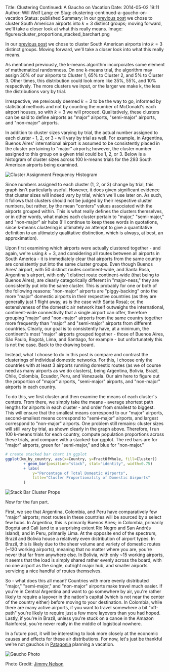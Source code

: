 Title: Clustering Continued: A Gaucho on Vacation
Date: 2014-05-02 19:11
Author: Will Wolf
Lang: en
Slug: clustering-continued-a-gaucho-on-vacation
Status: published
Summary: In our [previous post]({static}clustering-the-airports.md) we chose to cluster South American airports into $k = 3$ distinct groups; moving forward, we'll take a closer look at what this really means.
Image: figures/cluster_proportions_stacked_barchart.png

In our [previous post]({static}clustering-the-airports.md) we chose to cluster South American airports into $k = 3$ distinct groups. Moving forward, we'll take a closer look into what this really means.

As mentioned previously, the k-means algorithm incorporates some element of mathematical randomness. On one k-means trial, the algorithm may assign 30% of our airports to Cluster 1, 65% to Cluster 2, and 5% to Cluster 3. Other times, this distribution could look more like 35%, 55%, and 10% respectively. The more clusters we input, or the larger we make k, the less the distributions vary by trial.

Irrespective, we previously deemed $k = 3$ to be the way to go, informed by statistical methods and not by counting the number of McDonald's each airport houses, so with $k = 3$ we will proceed. Qualitatively, these clusters can be said to define airports as "major" airports, "semi-major" airports, and "non-major" airports.

In addition to cluster sizes varying by trial, the actual number assigned to each cluster - 1, 2, or 3 - will vary by trial as well. For example, in Argentina, Buenos Aires' international airport is assumed to be consistently placed in the cluster pertaining to "major" airports; however, the cluster number assigned to this group on a given trial could be 1, 2, or 3. Below is a histogram of cluster sizes across 100 k-means trials for the 293 South American airports being examined.

![Cluster Assignment Frequency Histogram]({static}/figures/airport_cluster_frequency_histograms.png)

Since numbers assigned to each cluster (1, 2, or 3) change by trial, this graph isn't particularly useful. However, it does given significant evidence that cluster sizes will indeed vary by trial, which we'll use later on. As such, it follows that clusters should not be judged by their respective cluster numbers, but rather, by the mean "centers" values associated with the airports grouped within. This is what really defines the clusters themselves, or in other words, what makes each cluster pertain to "major," "semi-major," and "non-major" air hubs (I'll continue to keep these words in quotations, since k-means clustering is ultimately an attempt to give a quantitative definition to an ultimately qualitative distinction, which is always, at best, an approximation).

Upon first examining which airports were actually clustered together - and again, we're using $k = 3$, and considering all routes between all airports in South America - it is immediately clear that airports from the same country are consistently put into the same cluster groups. Even though Buenos Aires' airport, with 50 distinct routes continent-wide, and Santa Rosa, Argentina's airport, with only 1 distinct route continent-wide (that being to Buenos Aires), are clearly categorically different in "major-ness," they are consistently put into the same cluster. This is probably for one or both of the following reasons: "non-major" airports are "piggy-backing" onto the more "major" domestic airports in their respective countries (as they are generally just 1 flight away, as is the case with Santa Rosa); or, the extensiveness of the domestic air network itself outweighs the international, continent-wide connectivity that a single airport can offer, therefore grouping "major" and "non-major" airports from the same country together more frequently than "major" and "semi-major" airports from different countries. Clearly, our goal is to consistently have, at a minimum, the continent's most "major" airports grouped together - those of Buenos Aires, São Paulo, Bogotá, Lima, and Santiago, for example - but unfortunately this is not the case. Back to the drawing board.

Instead, what I choose to do in this post is compare and contrast the clusterings of individual domestic networks. For this, I choose only the countries with at least 3 airports running domestic routes (as we of course need as many airports as we do clusters), being Argentina, Bolivia, Brazil, Chile, Colombia, Ecuador, Peru, and Venezuela. Our aim here to figure out the proportion of "major" airports, "semi-major" airports, and "non-major" airports in each country.

To do this, we first cluster and then examine the means of each cluster's centers. From there, we simply take the means - average shortest path lengths for airports in each cluster - and order from smallest to biggest. This will ensure that the smallest means correspond to our "major" airports, second-smallest means correspond to "semi-major" airports, and largest correspond to "non-major" airports. One problem still remains: cluster sizes will still vary by trial, as shown clearly in the graph above. Therefore, I run 100 k-means trials for each country, compute population proportions across these trials, and compare with a stacked-bar ggplot. The red bars are for "major" airports, green for "semi-major," and blue for "non-major."

```r
# create stacked bar chart in ggplot
ggplot(km_by_country, aes(x=Country, y=FractOfWhole, fill=Cluster))
        + geom_bar(position="stack", stat="identity", width=0.75)
        + labs(
            y="Percentage of Total Domestic Airports",
            title="Cluster Proportionality of Domestic Airports"
        )
```

![Stack Bar Cluster Props]({static}/figures/cluster_proportions_stacked_barchart.png)

Now for the fun part.

First, we see that Argentina, Colombia, and Peru have comparatively few "major" airports; most routes in these countries will be sourced by a select few hubs. In Argentina, this is primarily Buenos Aires; in Colombia, primarily Bogotá and Cali (and to a surprising extent Rio Negro and San Andrés Island); and in Peru, primarily Lima. At the opposite end of the spectrum, Brazil and Bolivia house a relatively even distribution of airport types. In Brazil, this is likely due to the sheer volume and variety of domestic routes (~120 working airports), meaning that no matter where you are, you're never that far from anywhere else. In Bolivia, with only ~15 working airports, it seems that the load is simply shared rather evenly across the board, with no one airport as the single, outright major hub, and smaller airports servicing a nice handful of routes themselves.

So - what does this all mean? Countries with more evenly distributed "major," "semi-major," and "non-major" airports make travel much easier. If you're in Central Argentina and want to go somewhere by air, you're rather likely to require a layover in the nation's capital (which is not near the center of the country either) before moving to your destination. In Colombia, while there are many active airports, if you want to travel somewhere a bit "off-path" you're likely to require just a few more layovers than you had hoped. Lastly, if you're in Brazil, unless you're stuck on a canoe in the Amazon Rainforest, you're never really in the middle of logistical nowhere.

In a future post, it will be interesting to look more closely at the economic causes and effects for these air distributions. For now, let's just be thankful we're not gauchos in [Patagonia](http://willtravellife.com/blog/2013/04/22/photo-essay-the-conical-cathedral-of-patagonias-fitzroy/) planning a vacation.

![Gaucho Photo]({static}/images/guachos_on_vacation.jpg)

Photo Credit: [Jimmy Nelson](http://www.beforethey.com/tribe/gauchos)
